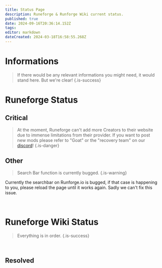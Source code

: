 ```yaml
---
title: Status Page
description: Runeforge & Runforge Wiki current status.
published: true
date: 2024-09-16T20:36:14.152Z
tags: 
editor: markdown
dateCreated: 2024-03-18T16:58:55.268Z
---
```


# Informations
> If there would be any relevant informations you might need, it would stand here. But we're clear!
{.is-success}

# Runeforge Status
## Critical
> At the moment, Runeforge can't add more Creators to their website due to immense limitations from their provider. If you want to post new mods please refer to "Goat" or the "recovery team"  on our [discord](https://discord.com/invite/runeforge)!
{.is-danger}



## Other
> Search Bar function is currently bugged.
{.is-warning}

Currently the searchbar on Runforge.io is bugged, if that case is happening to you, please reload the page until it works again. Sadly we can't fix this issue.


<br>

# Runeforge Wiki Status

> Everything is in order.
{.is-success}

<br>

## Resolved

